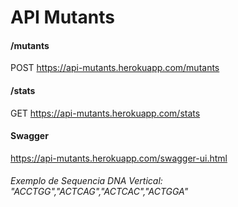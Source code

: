 # API Mutants

#### /mutants

POST https://api-mutants.herokuapp.com/mutants

#### /stats

GET https://api-mutants.herokuapp.com/stats

#### Swagger

https://api-mutants.herokuapp.com/swagger-ui.html

###### Exemplo de Sequencia DNA Vertical: "ACCTGG","ACTCAG","ACTCAC","ACTGGA"
